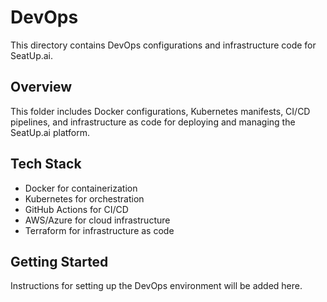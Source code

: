 # DevOps

This directory contains DevOps configurations and infrastructure code for SeatUp.ai.

## Overview
This folder includes Docker configurations, Kubernetes manifests, CI/CD pipelines, and infrastructure as code for deploying and managing the SeatUp.ai platform.

## Tech Stack
- Docker for containerization
- Kubernetes for orchestration
- GitHub Actions for CI/CD
- AWS/Azure for cloud infrastructure
- Terraform for infrastructure as code

## Getting Started
Instructions for setting up the DevOps environment will be added here.
